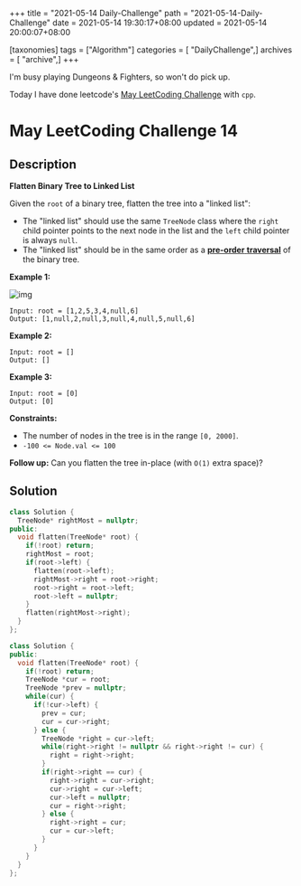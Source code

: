 +++
title = "2021-05-14 Daily-Challenge"
path = "2021-05-14-Daily-Challenge"
date = 2021-05-14 19:30:17+08:00
updated = 2021-05-14 20:00:07+08:00

[taxonomies]
tags = ["Algorithm"]
categories = [ "DailyChallenge",]
archives = [ "archive",]
+++

I'm busy playing Dungeons & Fighters, so won't do pick up.

Today I have done leetcode's [May LeetCoding Challenge](https://leetcode.com/explore/challenge/card/may-leetcoding-challenge-2021/599/week-2-may-8th-may-14th/3742/) with `cpp`.

<!-- more -->

# May LeetCoding Challenge 14

## Description

**Flatten Binary Tree to Linked List**

Given the `root` of a binary tree, flatten the tree into a "linked list":

- The "linked list" should use the same `TreeNode` class where the `right` child pointer points to the next node in the list and the `left` child pointer is always `null`.
- The "linked list" should be in the same order as a [**pre-order** **traversal**](https://en.wikipedia.org/wiki/Tree_traversal#Pre-order,_NLR) of the binary tree.

 

**Example 1:**

![img](https://assets.leetcode.com/uploads/2021/01/14/flaten.jpg)

```
Input: root = [1,2,5,3,4,null,6]
Output: [1,null,2,null,3,null,4,null,5,null,6]
```

**Example 2:**

```
Input: root = []
Output: []
```

**Example 3:**

```
Input: root = [0]
Output: [0]
```

 

**Constraints:**

- The number of nodes in the tree is in the range `[0, 2000]`.
- `-100 <= Node.val <= 100`

 

**Follow up:** Can you flatten the tree in-place (with `O(1)` extra space)?

## Solution

``` cpp
class Solution {
  TreeNode* rightMost = nullptr;
public:
  void flatten(TreeNode* root) {
    if(!root) return;
    rightMost = root;
    if(root->left) {
      flatten(root->left);
      rightMost->right = root->right;
      root->right = root->left;
      root->left = nullptr;
    }
    flatten(rightMost->right);
  }
};
```

``` cpp
class Solution {
public:
  void flatten(TreeNode* root) {
    if(!root) return;
    TreeNode *cur = root;
    TreeNode *prev = nullptr;
    while(cur) {
      if(!cur->left) {
        prev = cur;
        cur = cur->right;
      } else {
        TreeNode *right = cur->left;
        while(right->right != nullptr && right->right != cur) {
          right = right->right;
        }
        if(right->right == cur) {
          right->right = cur->right;
          cur->right = cur->left;
          cur->left = nullptr;
          cur = right->right;
        } else {
          right->right = cur;
          cur = cur->left;
        }
      }
    }
  }
};
```
